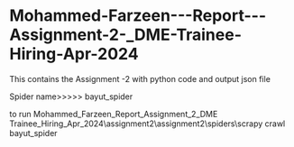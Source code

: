# Mohammed-Farzeen---Report---Assignment-2-_DME-Trainee-Hiring-Apr-2024
This contains the Assignment -2 with  python code and output json file

Spider name>>>>> bayut_spider

to run Mohammed_Farzeen_Report_Assignment_2_DME Trainee_Hiring_Apr_2024\assignment2\assignment2\spiders\scrapy crawl bayut_spider
